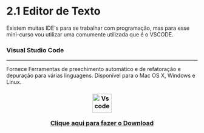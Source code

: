 # 2.1 Editor de Texto

Existem muitas IDE's para se trabalhar com programação, mas para esse mini-curso vou utilizar uma comumente utilizada que é o VSCODE.

### **Visual Studio Code**
<hr>
Fornece  Ferramentas de preechimento automático e de refatoração e depuração para várias linguagens. Disponível para o Mac OS X, Windows e Linux.
</br>
<h3 align="center">
<img src="https://user-images.githubusercontent.com/674621/71187801-14e60a80-2280-11ea-94c9-e56576f76baf.png" alt="Vs code" width="50">

<a href="https://code.visualstudio.com/download"> Clique aqui para fazer o Download </a>
</h3>